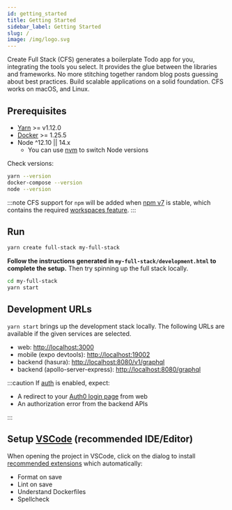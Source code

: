 ```yaml
---
id: getting_started
title: Getting Started
sidebar_label: Getting Started
slug: /
image: /img/logo.svg
---
```


Create Full Stack (CFS) generates a boilerplate Todo app for you, integrating the tools you select. It provides the glue between the libraries and frameworks. No more stitching together random blog posts guessing about best practices. Build scalable applications on a solid foundation. CFS works on macOS, and Linux.

## Prerequisites

- [Yarn](https://yarnpkg.com/getting-started/install#global-install) >= v1.12.0
- [Docker](https://docs.docker.com/get-docker/) >= 1.25.5
- Node ^12.10 || 14.x
  - You can use [nvm](https://github.com/nvm-sh/nvm#installing-and-updating) to switch Node versions

Check versions:

```bash
yarn --version
docker-compose --version
node --version
```

:::note
CFS support for `npm` will be added when [npm v7](https://blog.npmjs.org/post/626173315965468672/npm-v7-series-beta-release-and-semver-major) is stable, which contains the required [workspaces feature](https://github.com/npm/rfcs/blob/latest/accepted/0026-workspaces.md).
:::

## Run

```bash
yarn create full-stack my-full-stack
```

**Follow the instructions generated in `my-full-stack/development.html` to complete the setup.** Then try spinning up the full stack locally.

```bash
cd my-full-stack
yarn start
```

## Development URLs

`yarn start` brings up the development stack locally. The following URLs are available if the given services are selected.

- web: [http://localhost:3000](http://localhost:3000)
- mobile (expo devtools): [http://localhost:19002](http://localhost:19002)
- backend (hasura): [http://localhost:8080/v1/graphql](http://localhost:8080/v1/graphql)
- backend (apollo-server-express): [http://localhost:8080/graphql](http://localhost:8080/graphql)

:::caution
If [auth](/docs/auth) is enabled, expect:

- A redirect to your [Auth0 login page](https://auth0.com/docs/universal-login) from web
- An authorization error from the backend APIs

:::

## Setup [VSCode](https://code.visualstudio.com/) (recommended IDE/Editor)

When opening the project in VSCode, click on the dialog to install [recommended extensions](https://code.visualstudio.com/docs/editor/extension-gallery#_workspace-recommended-extensions) which automatically:

- Format on save
- Lint on save
- Understand Dockerfiles
- Spellcheck

